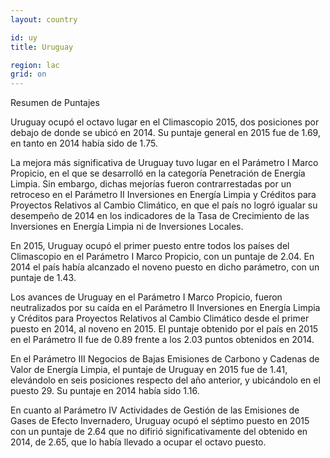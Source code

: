 ```yaml
---
layout: country

id: uy
title: Uruguay

region: lac
grid: on
---
```

Resumen de Puntajes

Uruguay ocupó el octavo lugar en el Climascopio 2015, dos posiciones por debajo de donde se ubicó en 2014. Su puntaje general en 2015 fue de 1.69, en tanto en 2014 había sido de 1.75. 

La mejora más significativa de Uruguay tuvo lugar en el Parámetro I Marco Propicio, en el que se desarrolló en la categoría Penetración de Energía Limpia. Sin embargo, dichas mejorías fueron contrarrestadas por un retroceso en el Parámetro II Inversiones en Energía Limpia y Créditos para Proyectos Relativos al Cambio Climático, en que el país no logró igualar su desempeño de 2014 en los indicadores de la Tasa de Crecimiento de las Inversiones en Energía Limpia ni de Inversiones Locales.

En 2015, Uruguay ocupó el primer puesto entre todos los países del Climascopio en el Parámetro I Marco Propicio, con un puntaje de 2.04. En 2014 el país había alcanzado el noveno puesto en dicho parámetro, con un puntaje de 1.43.

Los avances de Uruguay en el Parámetro I Marco Propicio, fueron neutralizados por su caída en el Parámetro II Inversiones en Energía Limpia y Créditos para Proyectos Relativos al Cambio Climático desde el primer puesto en 2014, al noveno en 2015. El puntaje obtenido por el país en 2015 en el Parámetro II fue de 0.89 frente a los 2.03 puntos obtenidos en 2014.

En el Parámetro III Negocios de Bajas Emisiones de Carbono y Cadenas de Valor de Energía Limpia, el puntaje de Uruguay en 2015 fue de 1.41, elevándolo en seis posiciones respecto del año anterior, y ubicándolo en el puesto 29. Su puntaje en 2014 había sido 1.16.

En cuanto al Parámetro IV Actividades de Gestión de las Emisiones de Gases de Efecto Invernadero, Uruguay ocupó el séptimo puesto en 2015 con un puntaje de 2.64 que no difirió significativamente del obtenido en 2014, de 2.65, que lo había llevado a ocupar el octavo puesto.
